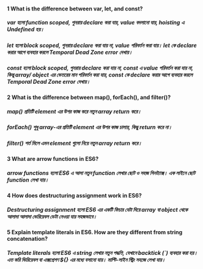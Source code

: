 #### 1 What is the difference between var, let, and const?

##### var হলো function scoped, পুনরায় declare করা যায়, value বদলানো যায়, hoisting এ Undefined হয়।

##### let হলো block scoped, পুনরায় declare করা যায় না, value পরিবর্তন করা যায়। let কে declare করার আগে ব্যবহার করলে Temporal Dead Zone error দেখায়।

##### const হলো block scoped, পুনরায় declare করা যায় না, const এ value পরিবর্তন করা যায় না, কিন্তু array/ object এর ভেতরের মান পরিবর্তন করা যায়, const কে declare করার আগে ব্যবহার করলে Temporal Dead Zone error দেখায়।

#### 2 What is the difference between map(), forEach(), and filter()?

##### map() প্রতিটি element এর উপর কাজ করে নতুন array return করে।

##### forEach() শুধু array-এর প্রতিটি element এর উপর কাজ চালায়, কিছু return করে না।

##### filter() শর্ত মিলে এমন element গুলো নিয়ে নতুন array return করে।

#### 3 What are arrow functions in ES6?

##### arrow functions হলো ES6 এ আসা নতুন function লেখার ছোট ও সহজ সিনট্যাক্স। এক লাইনে ছোট function লেখা যায়।

#### 4 How does destructuring assignment work in ES6?

##### Destructuring assignment হলো ES6 এর একটি ফিচার যেটা দিয়ে array বা object থেকে আলাদা আলাদা ভেরিয়েবল ডেটা নেওয়া যায় সহজভাবে।

#### 5 Explain template literals in ES6. How are they different from string concatenation?

##### Template literals হলো ES6 এ string লেখার নতুন পদ্ধতি, যেখানে backtick (`) ব্যবহার করা হয়। এত করি ভিরিয়েবল বা এক্সপ্রেশণ ${} এর মধ্যে বসানো যায়। মাল্টি-লাইন স্ট্রিং সহজে লেখা যায়।
